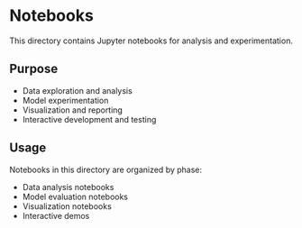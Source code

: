 # Notebooks

This directory contains Jupyter notebooks for analysis and experimentation.

## Purpose

- Data exploration and analysis
- Model experimentation
- Visualization and reporting
- Interactive development and testing

## Usage

Notebooks in this directory are organized by phase:

- Data analysis notebooks
- Model evaluation notebooks
- Visualization notebooks
- Interactive demos

